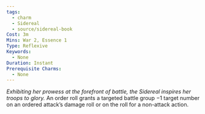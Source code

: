 ```yaml
---
tags:
  - charm
  - Sidereal
  - source/sidereal-book
Cost: 3m
Mins: War 2, Essence 1
Type: Reflexive
Keywords:
  - None
Duration: Instant
Prerequisite Charms:
  - None
---
```

*Exhibiting her prowess at the forefront of battle, the Sidereal inspires her troops to glory.*
An order roll grants a targeted battle group −1 target number on an ordered attack’s damage roll or on the roll for a non-attack action.